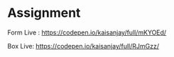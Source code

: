 # Assignment

Form Live : https://codepen.io/kaisanjay/full/mKYOEd/

Box Live: https://codepen.io/kaisanjay/full/RJmGzz/
